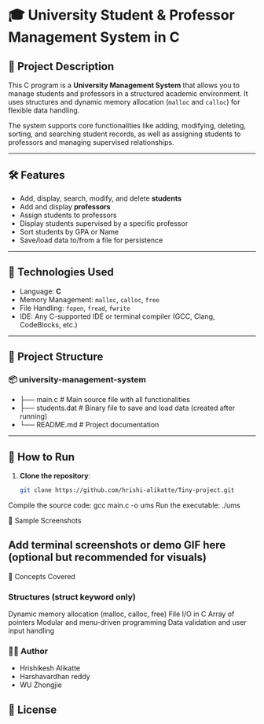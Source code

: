
# 🎓 University Student & Professor Management System in C

## 📌 Project Description

This C program is a **University Management System** that allows you to manage students and professors in a structured academic environment. It uses structures and dynamic memory allocation (`malloc` and `calloc`) for flexible data handling.

The system supports core functionalities like adding, modifying, deleting, sorting, and searching student records, as well as assigning students to professors and managing supervised relationships.

---

## 🛠️ Features

- Add, display, search, modify, and delete **students**
- Add and display **professors**
- Assign students to professors
- Display students supervised by a specific professor
- Sort students by GPA or Name
- Save/load data to/from a file for persistence

---

## 🧱 Technologies Used

- Language: **C**
- Memory Management: `malloc`, `calloc`, `free`
- File Handling: `fopen`, `fread`, `fwrite`
- IDE: Any C-supported IDE or terminal compiler (GCC, Clang, CodeBlocks, etc.)

---

## 📂 Project Structure

### 📦 university-management-system 
- ├── main.c # Main source file with all functionalities 
- ├── students.dat # Binary file to save and load data (created after running) 
- └── README.md # Project documentation

---
## 🚀 How to Run

1. **Clone the repository**:
   ```bash
   git clone https://github.com/hrishi-alikatte/Tiny-project.git
Compile the source code:
gcc main.c -o ums
Run the executable:
./ums

📸 Sample Screenshots

## Add terminal screenshots or demo GIF here (optional but recommended for visuals)
🧠 Concepts Covered

### Structures (struct keyword only)
Dynamic memory allocation (malloc, calloc, free)
File I/O in C
Array of pointers
Modular and menu-driven programming
Data validation and user input handling

### 👨‍💻 Author

- Hrishikesh Alikatte
- Harshavardhan reddy
- WU Zhongjie


## 📃 License
